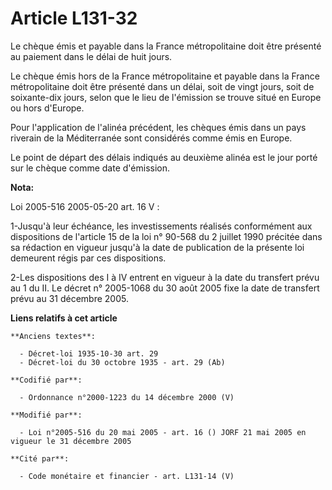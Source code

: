 # Article L131-32

Le chèque émis et payable dans la France métropolitaine doit être présenté au paiement dans le délai de huit jours.

Le chèque émis hors de la France métropolitaine et payable dans la France métropolitaine doit être présenté dans un délai,
soit de vingt jours, soit de soixante-dix jours, selon que le lieu de l'émission se trouve situé en Europe ou hors d'Europe.

Pour l'application de l'alinéa précédent, les chèques émis dans un pays riverain de la Méditerranée sont considérés comme
émis en Europe.

Le point de départ des délais indiqués au deuxième alinéa est le jour porté sur le chèque comme date d'émission.

**Nota:**

Loi 2005-516 2005-05-20 art. 16 V : 

1-Jusqu'à leur échéance, les investissements réalisés conformément aux dispositions de l'article 15 de la loi n° 90-568 du 2
juillet 1990 précitée dans sa rédaction en vigueur jusqu'à la date de publication de la présente loi demeurent régis par ces
dispositions. 

2-Les dispositions des I à IV entrent en vigueur à la date du transfert prévu au 1 du II. Le décret n° 2005-1068 du 30 août
2005 fixe la date de transfert prévu au 31 décembre 2005.

**Liens relatifs à cet article**

	**Anciens textes**:

	  - Décret-loi 1935-10-30 art. 29
	  - Décret-loi du 30 octobre 1935 - art. 29 (Ab)

	**Codifié par**:

	  - Ordonnance n°2000-1223 du 14 décembre 2000 (V)

	**Modifié par**:

	  - Loi n°2005-516 du 20 mai 2005 - art. 16 () JORF 21 mai 2005 en vigueur le 31 décembre 2005

	**Cité par**:

	  - Code monétaire et financier - art. L131-14 (V)
